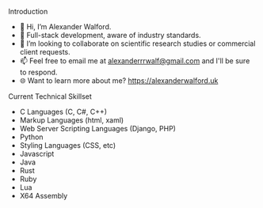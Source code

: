 Introduction
- 👋 Hi, I’m Alexander Walford.
- 🧠 Full-stack development, aware of industry standards. 
- 👥 I’m looking to collaborate on scientific research studies or commercial client requests.
- 📫 Feel free to email me at alexanderrrwalf@gmail.com and I'll be sure to respond. 
- 🌐 Want to learn more about me? https://alexanderwalford.uk 

Current Technical Skillset
- C Languages (C, C#, C++)
- Markup Languages (html, xaml)
- Web Server Scripting Languages (Django, PHP)
- Python
- Styling Languages (CSS, etc)
- Javascript
- Java
- Rust
- Ruby
- Lua
- X64 Assembly
